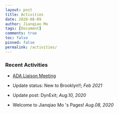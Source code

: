 ```yaml
---
layout: post
title: Activities
date: 2020-08-09
author: Jianqiao Mo
tags: [Document]
comments: true
toc: false
pinned: false
permalink: /activities/
---
```



### Recent Activities

- [ADA Liaison Meeting](https://jqmo.top/activities/Act_ADA_liaison_meeting_2022/)

- Update status: New to Brooklyn!!; _Feb 2021_

- Update post: DynExit; _Aug.10, 2020_

- Welcome to Jianqiao Mo 's Pages! _Aug.08, 2020_


[//]: # (- Update status: Travel to Phnom Penh for US visa application; _Sep.23, 2020_)
[//]: <> (- Update post: MATLAB halftone & dither, MATLAB MSE; _Aug.10, 2020_)
[//]: <> (- Update post: TOEFL Crawler; _Aug.10, 2020_)
